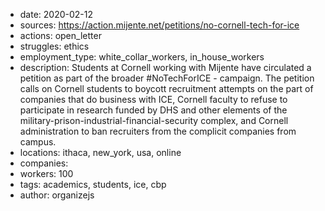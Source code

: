 - date: 2020-02-12
- sources: https://action.mijente.net/petitions/no-cornell-tech-for-ice
- actions: open_letter
- struggles: ethics
- employment_type: white_collar_workers, in_house_workers
- description: Students at Cornell working with Mijente have circulated a petition as part of the broader #NoTechForICE - campaign. The petition calls on Cornell students to boycott recruitment attempts on the part of companies that do business with ICE, Cornell faculty to refuse to participate in research funded by DHS and other elements of the military-prison-industrial-financial-security complex, and Cornell administration to ban recruiters from the complicit companies from campus.
- locations: ithaca, new_york, usa, online
- companies:
- workers: 100
- tags: academics, students, ice, cbp
- author: organizejs
